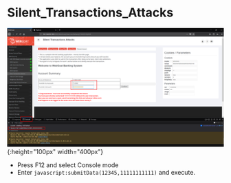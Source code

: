 # Silent_Transactions_Attacks
![](_v_images/_1524732797_26455.png){:height="100px" width="400px"}

* Press F12 and select Console mode
* Enter ``javascript:submitData(12345,11111111111)`` and execute.